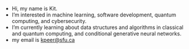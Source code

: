 -  Hi, my name is Kit.
-  I’m interested in machine learning, software development, quantum computing, and cybersecurity.
-  I’m currently learning about data structures and algorithms in classical and quantum computing, and conditional generative neural networks.
-  my email is kpeer@sfu.ca
